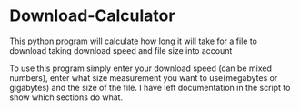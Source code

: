 # Download-Calculator
This python program will calculate how long it will take for a file to download taking download speed and file size into account

To use this program simply enter your download speed (can be mixed numbers), enter what size measurement you want to use(megabytes or gigabytes) and the size of the file. I have left documentation in the script to show which sections do what.

